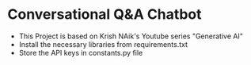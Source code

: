 # Conversational Q&A Chatbot

- This Project is based on Krish NAik's Youtube series "Generative AI"
- Install the necessary libraries from requirements.txt
- Store the API keys in constants.py file
